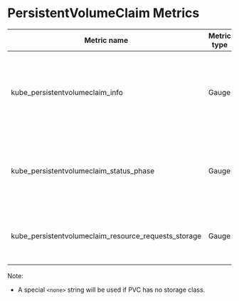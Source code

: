 # PersistentVolumeClaim Metrics

| Metric name| Metric type | Labels/tags |
| ---------- | ----------- | ----------- |
| kube_persistentvolumeclaim_info| Gauge | `namespace`=&lt;persistentvolumeclaim-namespace&gt; <br> `persistentvolumeclaim`=&lt;persistentvolumeclaim-name&gt; <br> `storageclass`=&lt;persistentvolumeclaim-storageclassname&gt; |
| kube_persistentvolumeclaim_status_phase| Gauge | `namespace`=&lt;persistentvolumeclaim-namespace&gt; <br> `persistentvolumeclaim`=&lt;persistentvolumeclaim-name&gt; <br> `phase`=&lt;Pending\|Bound\|Lost&gt; |
| kube_persistentvolumeclaim_resource_requests_storage| Gauge | `namespace`=&lt;persistentvolumeclaim-namespace&gt; <br> `persistentvolumeclaim`=&lt;persistentvolumeclaim-name&gt; |

Note:

- A special `<none>` string will be used if PVC has no storage class.
